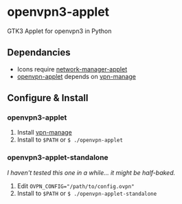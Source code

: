 # openvpn3-applet
GTK3 Applet for openvpn3 in Python

## Dependancies
* Icons require [network-manager-applet](https://gitlab.gnome.org/GNOME/network-manager-applet)
* [openvpn-applet](openvpn-applet) depends on [vpn-manage](vpn-manage/vpn-manage)

## Configure & Install

### openvpn3-applet
1. Install [vpn-manage](vpn-manage/README.md)
2. Install to `$PATH` or `$ ./openvpn-applet`

### openvpn3-applet-standalone
*I haven't tested this one in a while... it might be half-baked.*

1. Edit `OVPN_CONFIG="/path/to/config.ovpn"`
2. Install to `$PATH` or `$ ./openvpn-applet-standalone`